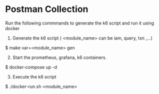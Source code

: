# Postman Collection

Run the following commmands to generate the k6 script and run it using docker

1. Generate the k6 script ( <module_name> can be iam, query, txn ,...)

$ make var=<module_name> gen

2. Start the prometheus, grafana, k6 containers.

$ docker-compose up -d

3. Execute the k6 script

$ ./docker-run.sh <module_name>